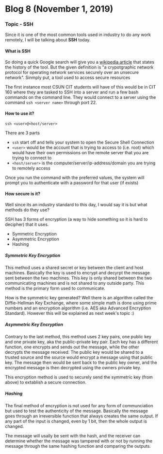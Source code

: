 # Blog 8 (November 1, 2019)

### Topic - SSH

Since it is one of the most common tools used in industry to do any work remotely, I will be talking about **SSH** today.

#### What is SSH

So doing a quick Google search will give you a [wikipedia article](https://en.wikipedia.org/wiki/Secure_Shell) that states the history of the tool. But the given definition is "a crypotgraphic network protocol for operating network services securely over an unsecure network". Sinmply put, a tool used to access secure resources 

The first instance most CSUN CIT students will have of this would be in CIT 160 where they are tasked to SSH into a server and run a few bash commands on the command line.  They would connect to a server using the command `ssh <server name>` through port 22.

#### How to use it?

```
ssh <user>@<host/server>
```
There are 3 parts
- `ssh` start off and tells your system to open the Secure Shell Connection
- `<user>` would be the account that is trying to access to (i.e. root) which would have their own permissions on the remote server that you are trying to connect to
- `<host/server>` is the computer/server/ip-address/domain you are trying to remotely access

Once you run the command with the preferred values, the system will prompt you to authenticate with a password for that user (if exists)

#### How secure is it?

Well since its an industry standard to this day, I would say it is but what methods do they use?

SSH has 3 forms of encryption (a way to hide something so it is hard to decipher) that it uses.
- Symmetric Encryption 
- Asymmetric Encryption
- Hashing

##### Symmetric Key Encryption

This method uses a shared secret or key between the client and host machines.  Basically the key is used to encrypt and decyrpt the message sent between the two machines. This key is only shared between the two communicating machines and is not shared to any outside party. This method is the primary form used to communicate.

How is the symmetric key generated? Well there is an algorithm called the Diffie-Hellman Key Exchange, where some simple math is done using prime numbers and an encryption algorithm (i.e. AES aka Advanced Encryption Standard). However this will be explained as next week's topic :)

##### Asymmetric Key Encryption

Contrary to the last method, this method uses 2 key pairs, one public key and one private key, aka the public-private key pair.  Each key has a different function, one encrypts and sends out the message, while the other decrypts the message received. The public key would be shared to a trusted source and the source would encrypt a message using that public key. The message then would be sent back to the public key owner, and the encrypted message is then decrypted using the owners private key. 

This encryption method is used to securely send the symmetric key (from above) to extablish a secure connection.

##### Hashing

The final method of encryption is not used for any form of communciation but used to test the authenticity of the message.  Basically the message goes through an irreversible function that always creates the same output. If any part of the input is changed, even by 1 bit, then the whole output is changed. 

The message will usally be sent with the hash, and the receiver can determine whether the message was tampered with or not by running the message through the same hashing function and comparing the outputs.